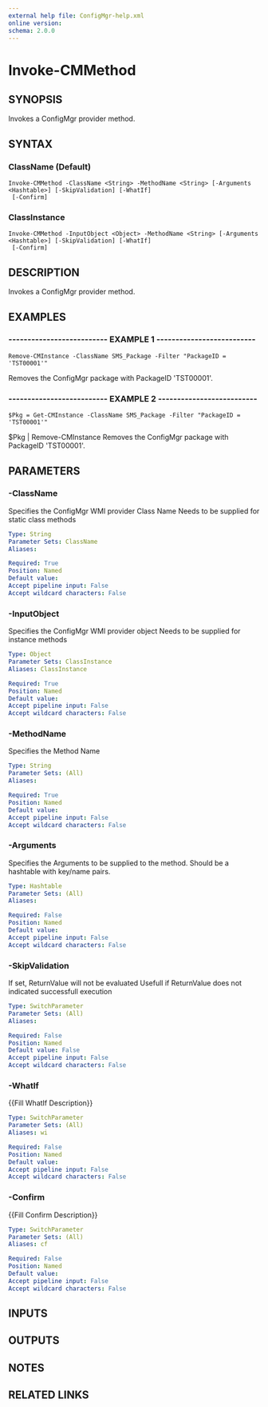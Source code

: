 ```yaml
---
external help file: ConfigMgr-help.xml
online version: 
schema: 2.0.0
---
```


# Invoke-CMMethod
## SYNOPSIS
Invokes a ConfigMgr provider method.

## SYNTAX

### ClassName (Default)
```
Invoke-CMMethod -ClassName <String> -MethodName <String> [-Arguments <Hashtable>] [-SkipValidation] [-WhatIf]
 [-Confirm]
```

### ClassInstance
```
Invoke-CMMethod -InputObject <Object> -MethodName <String> [-Arguments <Hashtable>] [-SkipValidation] [-WhatIf]
 [-Confirm]
```

## DESCRIPTION
Invokes a ConfigMgr provider method.

## EXAMPLES

### -------------------------- EXAMPLE 1 --------------------------
```
Remove-CMInstance -ClassName SMS_Package -Filter "PackageID = 'TST00001'"
```

Removes the ConfigMgr package with PackageID 'TST00001'.

### -------------------------- EXAMPLE 2 --------------------------
```
$Pkg = Get-CMInstance -ClassName SMS_Package -Filter "PackageID = 'TST00001'"
```

$Pkg | Remove-CMInstance
Removes the ConfigMgr package with PackageID 'TST00001'.

## PARAMETERS

### -ClassName
Specifies the ConfigMgr WMI provider Class Name
Needs to be supplied for static class methods

```yaml
Type: String
Parameter Sets: ClassName
Aliases: 

Required: True
Position: Named
Default value: 
Accept pipeline input: False
Accept wildcard characters: False
```

### -InputObject
Specifies the ConfigMgr WMI provider object
Needs to be supplied for instance methods

```yaml
Type: Object
Parameter Sets: ClassInstance
Aliases: ClassInstance

Required: True
Position: Named
Default value: 
Accept pipeline input: False
Accept wildcard characters: False
```

### -MethodName
Specifies the Method Name

```yaml
Type: String
Parameter Sets: (All)
Aliases: 

Required: True
Position: Named
Default value: 
Accept pipeline input: False
Accept wildcard characters: False
```

### -Arguments
Specifies the Arguments to be supplied to the method.
Should be a hashtable with key/name pairs.

```yaml
Type: Hashtable
Parameter Sets: (All)
Aliases: 

Required: False
Position: Named
Default value: 
Accept pipeline input: False
Accept wildcard characters: False
```

### -SkipValidation
If set, ReturnValue will not be evaluated
Usefull if ReturnValue does not indicated successfull execution

```yaml
Type: SwitchParameter
Parameter Sets: (All)
Aliases: 

Required: False
Position: Named
Default value: False
Accept pipeline input: False
Accept wildcard characters: False
```

### -WhatIf
{{Fill WhatIf Description}}

```yaml
Type: SwitchParameter
Parameter Sets: (All)
Aliases: wi

Required: False
Position: Named
Default value: 
Accept pipeline input: False
Accept wildcard characters: False
```

### -Confirm
{{Fill Confirm Description}}

```yaml
Type: SwitchParameter
Parameter Sets: (All)
Aliases: cf

Required: False
Position: Named
Default value: 
Accept pipeline input: False
Accept wildcard characters: False
```

## INPUTS

## OUTPUTS

## NOTES

## RELATED LINKS

